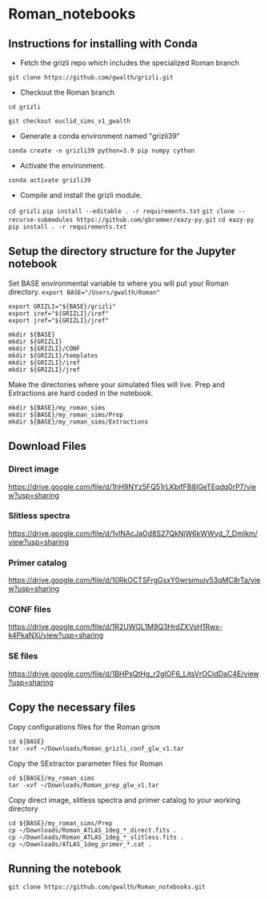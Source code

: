 # Roman_notebooks


## Instructions for installing with Conda

- Fetch the grizli repo which includes the specialized Roman branch

`git clone https://github.com/gwalth/grizli.git`

- Checkout the Roman branch

`cd grizli`

`git checkout euclid_sims_v1_gwalth`

- Generate a conda environment named "grizli39"

`conda create -n grizli39 python=3.9 pip numpy cython`

- Activate the environment.

`conda activate grizli39`

- Compile and install the grizli module.

`cd grizli`
`pip install --editable . -r requirements.txt`
`git clone --recurse-submodules https://github.com/gbrammer/eazy-py.git`
`cd eazy-py`
`pip install . -r requirements.txt`


## Setup the directory structure for the Jupyter notebook

Set BASE environmental variable to where you will put your Roman directory. 
`export BASE="/Users/gwalth/Roman"`


```
export GRIZLI="${BASE}/grizli"
export iref="${GRIZLI}/iref"
export jref="${GRIZLI}/jref"
```

```
mkdir ${BASE}
mkdir ${GRIZLI}
mkdir ${GRIZLI}/CONF
mkdir ${GRIZLI}/templates
mkdir ${GRIZLI}/iref
mkdir ${GRIZLI}/jref
```

Make the directories where your simulated files will live.  Prep and Extractions are hard coded in the notebook.
```
mkdir ${BASE}/my_roman_sims
mkdir ${BASE}/my_roman_sims/Prep
mkdir ${BASE}/my_roman_sims/Extractions
```

## Download Files
### Direct image
https://drive.google.com/file/d/1hH9NYz5FQ51rLKbifFB8IGeTEqdq0rP7/view?usp=sharing
### Slitless spectra
https://drive.google.com/file/d/1vlNAcJaOd8S27QkNjW6kWWyd_7_DmIkm/view?usp=sharing
### Primer catalog
https://drive.google.com/file/d/10RkOCTSFrgGsxY0wrsimuiv53qMC8rTa/view?usp=sharing
### CONF files
https://drive.google.com/file/d/1R2UWGL1M9Q3HrdZXVsH1Rwx-k4PkaNXi/view?usp=sharing
### SE files
https://drive.google.com/file/d/1BHPsQtHg_r2glOF6_LitsVrOCidDaC4E/view?usp=sharing


## Copy the necessary files

 Copy configurations files for the Roman grism
```
cd ${BASE}
tar -xvf ~/Downloads/Roman_grizli_conf_glw_v1.tar
```
Copy the SExtractor parameter files for Roman
```
cd ${BASE}/my_roman_sims
tar -xvf ~/Downloads/Roman_prep_glw_v1.tar
```

Copy direct image, slitless spectra and primer catalog to your working directory
```
cd ${BASE}/my_roman_sims/Prep
cp ~/Downloads/Roman_ATLAS_1deg_*_direct.fits .
cp ~/Downloads/Roman_ATLAS_1deg_*_slitless.fits .
cp ~/Downloads/ATLAS_1deg_primer_*.cat .
```

## Running the notebook



```
git clone https://github.com/gwalth/Roman_notebooks.git
```


